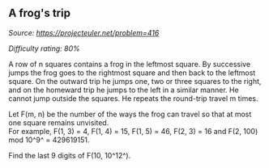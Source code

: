 A frog's trip
-------------

*Source: https://projecteuler.net/problem=416*


*Difficulty rating: 80%*

A row of n squares contains a frog in the leftmost square. By successive
jumps the frog goes to the rightmost square and then back to the
leftmost square. On the outward trip he jumps one, two or three squares
to the right, and on the homeward trip he jumps to the left in a similar
manner. He cannot jump outside the squares. He repeats the round-trip
travel m times.

Let F(m, n) be the number of the ways the frog can travel so that at
most one square remains unvisited.\
 For example, F(1, 3) = 4, F(1, 4) = 15, F(1, 5) = 46, F(2, 3) = 16 and
F(2, 100) mod 10^9^ = 429619151.

Find the last 9 digits of F(10, 10^12^).
